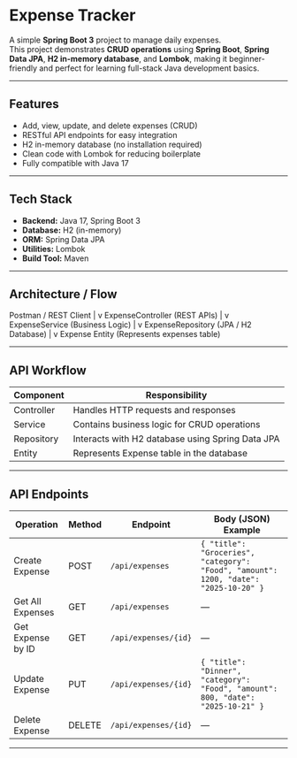# Expense Tracker

A simple **Spring Boot 3** project to manage daily expenses.  
This project demonstrates **CRUD operations** using **Spring Boot**, **Spring Data JPA**, **H2 in-memory database**, and **Lombok**, making it beginner-friendly and perfect for learning full-stack Java development basics.

---

## Features
- Add, view, update, and delete expenses (CRUD)
- RESTful API endpoints for easy integration
- H2 in-memory database (no installation required)
- Clean code with Lombok for reducing boilerplate
- Fully compatible with Java 17

---

## Tech Stack
- **Backend:** Java 17, Spring Boot 3  
- **Database:** H2 (in-memory)  
- **ORM:** Spring Data JPA  
- **Utilities:** Lombok  
- **Build Tool:** Maven  

---

## Architecture / Flow
Postman / REST Client
|
v
ExpenseController (REST APIs)
|
v
ExpenseService (Business Logic)
|
v
ExpenseRepository (JPA / H2 Database)
|
v
Expense Entity (Represents expenses table)


---

## API Workflow
| Component  | Responsibility |
|-----------|----------------|
| Controller | Handles HTTP requests and responses |
| Service    | Contains business logic for CRUD operations |
| Repository | Interacts with H2 database using Spring Data JPA |
| Entity     | Represents Expense table in the database |

---

## API Endpoints

| Operation        | Method | Endpoint                  | Body (JSON) Example |
|-----------------|--------|--------------------------|------------------|
| Create Expense   | POST   | `/api/expenses`          | `{ "title": "Groceries", "category": "Food", "amount": 1200, "date": "2025-10-20" }` |
| Get All Expenses | GET    | `/api/expenses`          | — |
| Get Expense by ID| GET    | `/api/expenses/{id}`     | — |
| Update Expense   | PUT    | `/api/expenses/{id}`     | `{ "title": "Dinner", "category": "Food", "amount": 800, "date": "2025-10-21" }` |
| Delete Expense   | DELETE | `/api/expenses/{id}`     | — |

---


